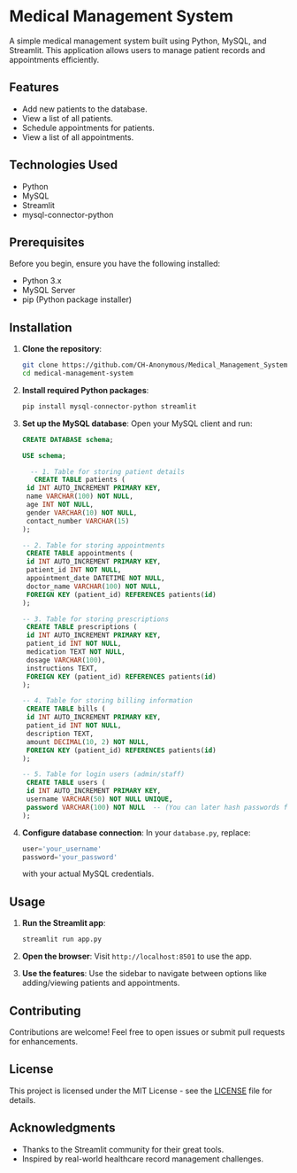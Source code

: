 # Medical Management System

A simple medical management system built using Python, MySQL, and Streamlit. This application allows users to manage patient records and appointments efficiently.

## Features

- Add new patients to the database.
- View a list of all patients.
- Schedule appointments for patients.
- View a list of all appointments.

## Technologies Used

- Python
- MySQL
- Streamlit
- mysql-connector-python

## Prerequisites

Before you begin, ensure you have the following installed:

- Python 3.x
- MySQL Server
- pip (Python package installer)

## Installation

1. **Clone the repository**:
   ```bash
   git clone https://github.com/CH-Anonymous/Medical_Management_System.git
   cd medical-management-system
   ```

2. **Install required Python packages**:
   ```bash
   pip install mysql-connector-python streamlit
   ```

3. **Set up the MySQL database**:
   Open your MySQL client and run:
   ```sql
   CREATE DATABASE schema;

   USE schema;

     -- 1. Table for storing patient details
      CREATE TABLE patients (
    id INT AUTO_INCREMENT PRIMARY KEY,
    name VARCHAR(100) NOT NULL,
    age INT NOT NULL,
    gender VARCHAR(10) NOT NULL,
    contact_number VARCHAR(15)
   );

   -- 2. Table for storing appointments
    CREATE TABLE appointments (
    id INT AUTO_INCREMENT PRIMARY KEY,
    patient_id INT NOT NULL,
    appointment_date DATETIME NOT NULL,
    doctor_name VARCHAR(100) NOT NULL,
    FOREIGN KEY (patient_id) REFERENCES patients(id)
   );

   -- 3. Table for storing prescriptions
    CREATE TABLE prescriptions (
    id INT AUTO_INCREMENT PRIMARY KEY,
    patient_id INT NOT NULL,
    medication TEXT NOT NULL,
    dosage VARCHAR(100),
    instructions TEXT,
    FOREIGN KEY (patient_id) REFERENCES patients(id)
   );

   -- 4. Table for storing billing information
    CREATE TABLE bills (
    id INT AUTO_INCREMENT PRIMARY KEY,
    patient_id INT NOT NULL,
    description TEXT,
    amount DECIMAL(10, 2) NOT NULL,
    FOREIGN KEY (patient_id) REFERENCES patients(id)
   );

   -- 5. Table for login users (admin/staff)
    CREATE TABLE users (
    id INT AUTO_INCREMENT PRIMARY KEY,
    username VARCHAR(50) NOT NULL UNIQUE,
    password VARCHAR(100) NOT NULL  -- (You can later hash passwords for security)
   );
   ```

4. **Configure database connection**:
   In your `database.py`, replace:
   ```python
   user='your_username'
   password='your_password'
   ```
   with your actual MySQL credentials.

## Usage

1. **Run the Streamlit app**:
   ```bash
   streamlit run app.py
   ```

2. **Open the browser**:
   Visit `http://localhost:8501` to use the app.

3. **Use the features**:
   Use the sidebar to navigate between options like adding/viewing patients and appointments.

## Contributing

Contributions are welcome! Feel free to open issues or submit pull requests for enhancements.

## License

This project is licensed under the MIT License - see the [LICENSE](LICENSE) file for details.

## Acknowledgments

- Thanks to the Streamlit community for their great tools.
- Inspired by real-world healthcare record management challenges.
